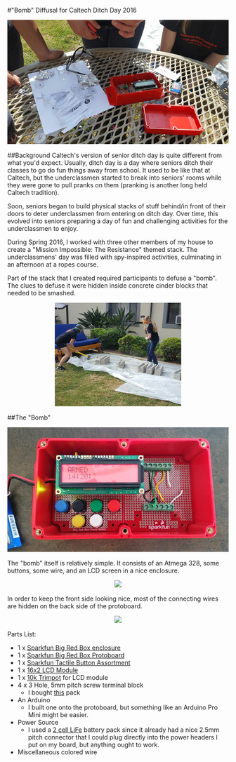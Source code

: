 #"Bomb" Diffusal for Caltech Ditch Day 2016

<p align="center"><img src="./img/ditch_day_use.jpg" /></p>

##Background
Caltech's version of senior ditch day is quite different from what you'd expect. Usually, ditch day is a day where seniors ditch their classes to go do fun things away from school. It used to be like that at Caltech, but the underclassmen started to break into seniors' rooms while they were gone to pull pranks on them (pranking is another long held Caltech tradition).

Soon, seniors began to build physical stacks of stuff behind/in front of their doors to deter underclassmen from entering on ditch day. Over time, this evolved into seniors preparing a day of fun and challenging activities for the underclassmen to enjoy.

During Spring 2016, I worked with three other members of my house to create a "Mission Impossible: The Resistance" themed stack. The underclassmens' day was filled with spy-inspired activities, culminating in an afternoon at a ropes course.

Part of the stack that I created required participants to defuse a "bomb". The clues to defuse it were hidden inside concrete cinder blocks that needed to be smashed.

<p align="center"><img src="./img/smash.jpg" /></p>

##The "Bomb"

<p align="center"><img src="./img/front.jpg" /></p>

The "bomb" itself is relatively simple. It consists of an Atmega 328, some buttons, some wire, and an LCD screen in a nice enclosure.

<p align="center"><img src="./img/arduino.jpg" /></p>

In order to keep the front side looking nice, most of the connecting wires are hidden on the back side of the protoboard.

<p align="center"><img src="./img/back-side.jpg" /></p>



Parts List:

* 1 x [Sparkfun Big Red Box enclosure](https://www.sparkfun.com/products/11366)
* 1 x [Sparkfun Big Red Box Protoboard](https://www.sparkfun.com/products/13317)
* 1 x [Sparkfun Tactile Button Assortment](https://www.sparkfun.com/products/10302)
* 1 x [16x2 LCD Module](https://www.amazon.com/gp/product/B004MGPALC/ref=oh_aui_detailpage_o09_s00?ie=UTF8&psc=1)
* 1 x [10k Trimpot](https://www.sparkfun.com/products/9806) for LCD module
* 4 x 3 Hole, 5mm pitch screw terminal block
  * I bought [this](https://www.amazon.com/gp/product/B00EZ3QUAM) pack
* An Arduino
	* I built one onto the protoboard, but something like an Arduino Pro Mini might be easier.
* Power Source
	* I used a [2 cell LiFe](http://www.hobbyking.com/hobbyking/store/__16807__ZIPPY_Flightmax_700mAh_6_6V_5C_LiFePo4_Receiver_Pack_US_Warehouse_.html) battery pack since it already had a nice 2.5mm pitch connector that I could plug directly into the power headers I put on my board, but anything ought to work.
* Miscellaneous colored wire